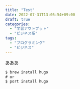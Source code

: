 ```yaml
---
title: "Test"
date: 2022-07-31T13:05:54+09:00
draft: true
categories:
  - "学習アウトプット"
  - "ビジネス系"
tags:
  - "プログラミング"
  - "ビジネス"
---
```


あああ

```java Hello.java {.light .line-number .copy}
$ brew install hugo
# or
$ port install hugo
```